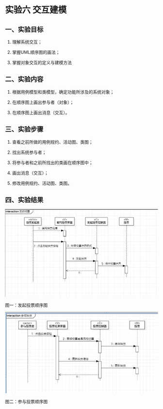 # 实验六 交互建模

 ## 一、实验目标

 1. 理解系统交互；

 2. 掌握UML顺序图的画法；

 3. 掌握对象交互的定义与建模方法

 ## 二、实验内容

 1. 根据用例模型和类模型，确定功能所涉及的系统对象；

 2. 在顺序图上画出参与者（对象）；

 3. 在顺序图上画出消息（交互）。

 ## 三、实验步骤

 1. 查看之前所做的用例规约、活动图、类图；

 2. 找出系统参与者；

 3. 将参与者和之前所找出的类画在顺序图中；

 4. 画出消息（交互）；

 5. 修改用例规约、活动图、类图。

 ## 四、实验结果

 ![发起投票顺序图](./Lab6_1.jpg)

 图一：发起投票顺序图

 ![参与投票顺序图](./Lab6_2.jpg)

 图二：参与投票顺序图
